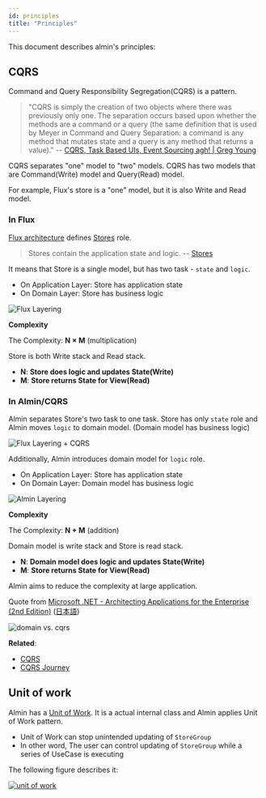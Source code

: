 ```yaml
---
id: principles
title: "Principles"
---
```


This document describes almin's principles:

## CQRS

Command and Query Responsibility Segregation(CQRS) is a pattern.

> "CQRS is simply the creation of two objects where there was previously only one. The separation occurs based upon whether the methods are a command or a query (the same definition that is used by Meyer in Command and Query Separation: a command is any method that mutates state and a query is any method that returns a value)."
> -- [CQRS, Task Based UIs, Event Sourcing agh! | Greg Young](http://codebetter.com/gregyoung/2010/02/16/cqrs-task-based-uis-event-sourcing-agh/ "CQRS, Task Based UIs, Event Sourcing agh! | Greg Young")

CQRS separates "one" model to "two" models.
CQRS has two models that are Command(Write) model and Query(Read) model.

For example, Flux's store is a "one" model, but it is also Write and Read model. 

### In Flux

[Flux architecture](https://facebook.github.io/flux/ "Flux") defines [Stores](https://facebook.github.io/flux/docs/in-depth-overview/#stores "Stores") role.

> Stores contain the application state and logic. 
> -- [Stores](https://facebook.github.io/flux/docs/in-depth-overview/#stores "Stores")

It means that Store is a single model, but has two task - `state` and `logic`.

- On Application Layer: Store has application state
- On Domain Layer: Store has business logic

![Flux Layering](/docs/assets/flux-layer.png)

**Complexity**

The Complexity: **N × M** (multiplication)

Store is both Write stack and Read stack.

- **N**: **Store does logic and updates State(Write)**
- **M**: **Store returns State for View(Read)**

### In Almin/CQRS

Almin separates Store's two task to one task.
Store has only `state` role and Almin moves `logic` to domain model.
(Domain model has business logic)

![Flux Layering + CQRS](/docs/assets/flux-layer-cqrs.png)

Additionally, Almin introduces domain model for `logic` role.

- On Application Layer: Store has application state
- On Domain Layer: Domain model has business logic

![Almin Layering](/docs/assets/almin-layer.png)

**Complexity**

The Complexity: **N + M** (addition)

Domain model is write stack and Store is read stack.

- **N**: **Domain model does logic and updates State(Write)**
- **M**: **Store returns State for View(Read)**

Almin aims to reduce the complexity at large application.

<!-- textlint-disable -->

Quote from [Microsoft .NET - Architecting Applications for the Enterprise (2nd Edition)](https://www.amazon.com/dp/0735685355/ "Microsoft .NET - Architecting Applications for the Enterprise (2nd Edition)") ([日本語](https://www.amazon.co.jp/dp/B00ZQZ8JNE/))

<!-- textlint-enable -->

![domain vs. cqrs](/docs/assets/domain-cqrs.png)

**Related**:

- [CQRS](https://martinfowler.com/bliki/CQRS.html "CQRS")
- [CQRS Journey](https://docs.microsoft.com/en-us/previous-versions/msp-n-p/jj554200(v=pandp.10) "CQRS Journey")

## Unit of work

Almin has a [Unit of Work](https://martinfowler.com/eaaCatalog/unitOfWork.html "Unit of Work").
It is a actual internal class and Almin applies Unit of Work pattern.

- Unit of Work can stop unintended updating of `StoreGroup`
- In other word, The user can control updating of `StoreGroup` while a series of UseCase is executing 

The following figure describes it:

[![unit of work](/docs/assets/almin-unit-of-work.png)][unit-of-work]

[unit-of-work]: http://www.nomnoml.com/#view/%23padding%3A%2010%0A%0A%5BUseCase%7C%0A%20%20%20%20%5BUseCase%20Executor%20A%7C%0A%20%20%20%20%20%20%20%20%5B%3Cusecase%3EChild%20UseCase%5D%0A%20%20%20%20%5D%20--%3E%20%5BUseCase%20Executor%20B%5D%0A%20%20%20%20%5BUseCase%20Executor%20B%7C%0A%20%20%20%20%20%20%20%20%5B%3Cusecase%3EUseCase%5D%0A%20%20%20%20%5D%0A%5D%0A%5BUnit%20of%20Work%7C%0A%20%20%20%20%5BCommitments%7C%0A%20%20%20%20%20%20%20%20%5BDispatched%20Payload%5D%0A%20%20%20%20%20%20%20%20%5BSystem%20Payload%5D%0A%20%20%20%20%5D%0A%5D%0A%5BStoreGroup%7C%0A%20%20%20%20%5BStore%5D%0A%20%20%20%20%5B%3Cnote%3Eif%20any%20store%20is%20change%2C%20it%20emit%20changed%5D%0A%5D%0A%5BUseCase%5D%20payload%20--%3E%20%5BLifeCycleEventHub%7C%0A%09%5BDispatcher%5D%0A%5D%0A%5BUseCase%5D%20payload%20--%3E%20%5B%3Creadonly%3EUnit%20of%20Work%5D%0A%5BUnit%20of%20Work%5D%20%3Ctransaction%20event%3E%20--%3E%20%5BLifeCycleEventHub%5D%0A%5BUnit%20of%20Work%5D%20Commitment%20--%3E%20%5BStoreGroup%5D%20%0A%5BStoreGroup%5D%20changes%20--%3E%20%5BLifeCycleEventHub%5D%0A%5BLifeCycleEventHub%5D%20%3C-%20%5BContext%5D%0A
